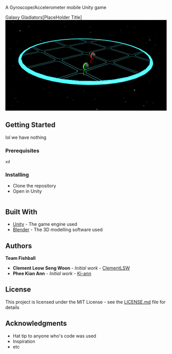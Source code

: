 A Gyroscope/Accelerometer mobile Unity game

Galaxy Gladiators[PlaceHolder Title]
![Concept](Images/Concept.png)

## Getting Started

lol we have nothing

### Prerequisites

```
xd
```

### Installing

* Clone the repository
* Open in Unity

```

```
## Built With

* [Unity](https://unity3d.com/) - The game engine used
* [Blender](https://www.blender.org/) - The 3D modelling software used

## Authors
**Team Fishball**
* **Clement Leow Seng Woon** - *Initial work* - [ClementLSW](https://github.com/ClementLSW)
* **Phee Kian Ann** - *Initial work* - [Ki-ann](https://github.com/Ki-ann)

## License

This project is licensed under the MIT License - see the [LICENSE.md](LICENSE.md) file for details

## Acknowledgments

* Hat tip to anyone who's code was used
* Inspiration
* etc
